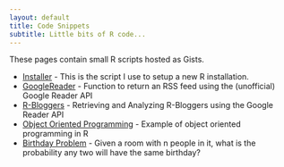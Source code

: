 ```yaml
---
layout: default
title: Code Snippets
subtitle: Little bits of R code...
---
```


These pages contain small R scripts hosted as Gists.

* [Installer](installer.html) - This is the script I use to setup a new R installation.
* [GoogleReader](googlereader.html) - Function to return an RSS feed using the (unofficial) Google Reader API
* [R-Bloggers](rbloggers.html) - Retrieving and Analyzing R-Bloggers using the Google Reader API
* [Object Oriented Programming](ooo.html) - Example of object oriented programming in R
* [Birthday Problem](birthday.html) - Given a room with n people in it, what is the probability any two will have the same birthday?

